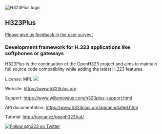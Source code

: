 ![H323Plus logo](https://www.h323plus.org/images/h323plus.png)
## H323Plus

[Please give us feedback in the user survey!](https://www.h323plus.org/h323plus-survey-2022.html)

### Development framework for H.323 applications like softphones or gateways

H323Plus is the continuation of the OpenH323 project and aims to maintain full source code compatibility while adding the latest H.323 features.

License: MPL  ![](https://img.shields.io/badge/license-MPL-green.svg)

Website: https://www.h323plus.org

Support: https://www.willamowius.com/h323plus-support.html

API documentation: https://www.h323plus.org/api/annotated.html

Tutorial: http://toncar.cz/openh323/tut/

[![Follow @h323 on Twitter](https://img.shields.io/twitter/follow/h323.svg?style=social)](https://twitter.com/intent/follow?screen_name=h323)

